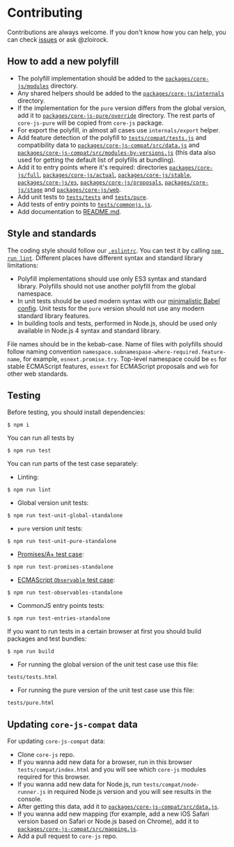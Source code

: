 # Contributing

Contributions are always welcome. If you don't know how you can help, you can check [issues](https://github.com/zloirock/core-js/issues) or ask @zloirock.

## How to add a new polyfill

- The polyfill implementation should be added to the [`packages/core-js/modules`](./packages/core-js/modules) directory.
- Any shared helpers should be added to the [`packages/core-js/internals`](./packages/core-js/internals) directory.
- If the implementation for the `pure` version differs from the global version, add it to [`packages/core-js-pure/override`](./packages/core-js-pure/override) directory. The rest parts of `core-js-pure` will be copied from `core-js` package.
- For export the polyfill, in almost all cases use `internals/export` helper.
- Add feature detection of the polyfill to [`tests/compat/tests.js`](./tests/compat/tests.js) and compatibility data to [`packages/core-js-compat/src/data.js`](./packages/core-js-compat/src/data.js) and [`packages/core-js-compat/src/modules-by-versions.js`](./packages/core-js-compat/src/modules-by-versions.js) (this data also used for getting the default list of polyfills at bundling).
- Add it to entry points where it's required: directories [`packages/core-js/full`](./packages/core-js/full), [`packages/core-js/actual`](./packages/core-js/actual), [`packages/core-js/stable`](./packages/core-js/stable), [`packages/core-js/es`](./packages/core-js/es), [`packages/core-js/proposals`](./packages/core-js/proposals), [`packages/core-js/stage`](./packages/core-js/stage) and [`packages/core-js/web`](./packages/core-js/web).
- Add unit tests to [`tests/tests`](./tests/tests) and [`tests/pure`](./tests/pure).
- Add tests of entry points to [`tests/commonjs.js`](./tests/commonjs).
- Add documentation to [README.md](./README.md).

## Style and standards

The coding style should follow our [`.eslintrc`](./.eslintrc.js). You can test it by calling [`npm run lint`](#testing). Different places have different syntax and standard library limitations:
- Polyfill implementations should use only ES3 syntax and standard library. Polyfills should not use another polyfill from the global namespace.
- In unit tests should be used modern syntax with our [minimalistic Babel config](./babel.config.js). Unit tests for the `pure` version should not use any modern standard library features.
- In building tools and tests, performed in Node.js, should be used only available in Node.js 4 syntax and standard library.

File names should be in the kebab-case. Name of files with polyfills should follow naming convention `namespace.subnamespase-where-required.feature-name`, for example, `esnext.promise.try`. Top-level namespace could be `es` for stable ECMAScript features, `esnext` for ECMAScript proposals and `web` for other web standards.

## Testing

Before testing, you should install dependencies:
```
$ npm i
```
You can run all tests by
```
$ npm run test
```
You can run parts of the test case separately:
- Linting:
```
$ npm run lint
```
- Global version unit tests:
```
$ npm run test-unit-global-standalone
```
- `pure` version unit tests:
```
$ npm run test-unit-pure-standalone
```
- [Promises/A+ test case](https://github.com/promises-aplus/promises-tests):
```
$ npm run test-promises-standalone
```
- [ECMAScript `Observable` test case](https://github.com/tc39/proposal-observable):
```
$ npm run test-observables-standalone
```
- CommonJS entry points tests:
```
$ npm run test-entries-standalone
```
If you want to run tests in a certain browser at first you should build packages and test bundles:
```
$ npm run build
```
- For running the global version of the unit test case use this file:
```
tests/tests.html
```
- For running the pure version of the unit test case use this file:
```
tests/pure.html
```

## Updating `core-js-compat` data

For updating `core-js-compat` data:

- Clone `core-js` repo.
- If you wanna add new data for a browser, run in this browser `tests/compat/index.html` and you will see which `core-js` modules required for this browser.
- If you wanna add new data for Node.js, run `tests/compat/node-runner.js` in required Node.js version and you will see results in the console.
- After getting this data, add it to [`packages/core-js-compat/src/data.js`](./packages/core-js-compat/src/data.js).
- If you wanna add new mapping (for example, add a new iOS Safari version based on Safari or Node.js based on Chrome), add it to [`packages/core-js-compat/src/mapping.js`](./packages/core-js-compat/src/mapping.js).
- Add a pull request to `core-js` repo.
